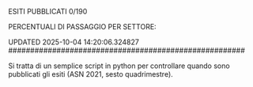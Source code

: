 ESITI PUBBLICATI 0/190 

PERCENTUALI DI PASSAGGIO PER SETTORE:

UPDATED 2025-10-04 14:20:06.324827
###################################################### 

Si tratta di un semplice script in python per controllare quando sono pubblicati gli esiti (ASN 2021, sesto quadrimestre).

